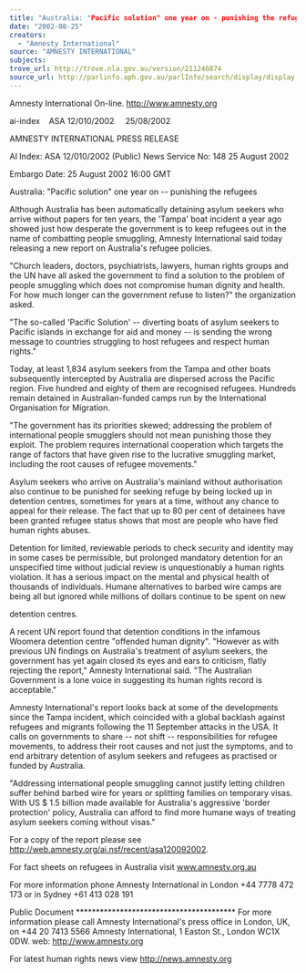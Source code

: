 ```yaml
---
title: "Australia: "Pacific solution" one year on - punishing the refugees."
date: "2002-08-25"
creators:
  - "Amnesty International"
source: "AMNESTY INTERNATIONAL"
subjects:
trove_url: http://trove.nla.gov.au/version/211246874
source_url: http://parlinfo.aph.gov.au/parlInfo/search/display/display.w3p;query=Id%3A%22media/pressrel/FV976%22
---
```


 Amnesty International On-line. http://www.amnesty.org

 ai-index    ASA 12/010/2002     25/08/2002

 AMNESTY INTERNATIONAL PRESS RELEASE

 AI Index: ASA 12/010/2002 (Public) News Service No: 148 25 August 2002

 Embargo Date: 25 August 2002 16:00 GMT

 Australia: "Pacific solution" one year on -- punishing the refugees 

 Although Australia has been automatically detaining asylum seekers who arrive without papers for ten years, the 'Tampa' boat incident a year ago showed just how desperate the government is to keep refugees out in the name of combatting people smuggling, Amnesty International said today releasing a new report on Australia's refugee policies.

 "Church leaders, doctors, psychiatrists, lawyers, human rights groups and the UN have all asked the government to find a solution to the problem of people smuggling which does not compromise human dignity and health. For how much longer can the government refuse to listen?" the organization asked.

 "The so-called 'Pacific Solution' -- diverting boats of asylum seekers to Pacific islands in exchange for aid and money -- is sending the wrong message to countries struggling to host refugees and respect human rights."

 Today, at least 1,834 asylum seekers from the Tampa and other boats subsequently intercepted by Australia are dispersed across the Pacific region. Five hundred and eighty of them are recognised refugees. Hundreds remain detained in Australian-funded camps run by the International Organisation for Migration.

 "The government has its priorities skewed; addressing the problem of international people smugglers should not mean punishing those they exploit. The problem requires international cooperation which targets the range of factors that have given rise to the lucrative smuggling market, including the root causes of refugee movements."

 Asylum seekers who arrive on Australia's mainland without authorisation also continue to be punished for seeking refuge by being locked up in detention centres, sometimes for years at a time, without any chance to appeal for their release. The fact that up to 80 per cent of detainees have been granted refugee status shows that most are people who have fled human rights abuses.

 Detention for limited, reviewable periods to check security and identity may in some cases be permissible, but prolonged mandatory detention for an unspecified time without judicial review is unquestionably a human rights violation. It has a serious impact on the mental and physical health of thousands of individuals. Humane alternatives to barbed wire camps are being all but ignored while millions of dollars continue to be spent on new

 detention centres.

 A recent UN report found that detention conditions in the infamous Woomera detention centre "offended human dignity". "However as with previous UN findings on Australia's treatment of asylum seekers, the government has yet again closed its eyes and ears to criticism, flatly rejecting the report," Amnesty International said. "The Australian Government is a lone voice in suggesting its human rights record is acceptable."

 Amnesty International's report looks back at some of the developments since the Tampa incident, which coincided with a global backlash against refugees and migrants following the 11 September attacks in the USA. It calls on governments to share -- not shift -- responsibilities for refugee movements, to address their root causes and not just the symptoms, and to end arbitrary detention of asylum seekers and refugees as practised or funded by Australia.

 "Addressing international people smuggling cannot justify letting children suffer behind barbed wire for years or splitting families on temporary visas. With US $ 1.5 billion made available for Australia's aggressive 'border protection' policy, Australia can afford to find more humane ways of treating asylum seekers coming without visas."

 For a copy of the report please see http://web.amnesty.org/ai.nsf/recent/asa120092002.

 For fact sheets on refugees in Australia visit www.amnesty.org.au

 For more information phone Amnesty International in London +44 7778 472 173 or in Sydney +61 413 028 191

 Public Document **************************************** For more information please call Amnesty International's press office in London, UK, on +44 20 7413 5566 Amnesty International, 1 Easton St., London WC1X 0DW. web: http://www.amnesty.org

 For latest human rights news view http://news.amnesty.org

